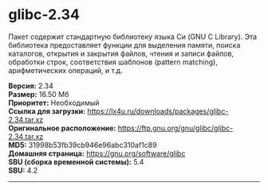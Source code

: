 # glibc-2.34
Пакет содержит стандартную библиотеку языка Си (GNU C Library). Эта библиотека предоставляет функции для выделения памяти, поиска каталогов, открытия и закрытия файлов, чтения и записи файлов, обработки строк, соответствия шаблонов (pattern matching), арифметических операций, и т.д.

**Версия:** 2.34<br />
**Размер:** 16.50 Мб<br />
**Приоритет:** Необходимый<br />
**Ссылка для загрузки:** https://lx4u.ru/downloads/packages/glibc-2.34.tar.xz<br />
**Оригинальное расположение:** https://ftp.gnu.org/gnu/glibc/glibc-2.34.tar.xz<br/>
**MD5:** 31998b53fb39cb946e96abc310af1c89<br />
**Домашняя страница:** https://gnu.org/software/glibc
<br />**SBU (сборка временной системы):** 5.4<br />
**SBU:** 4.2

***
